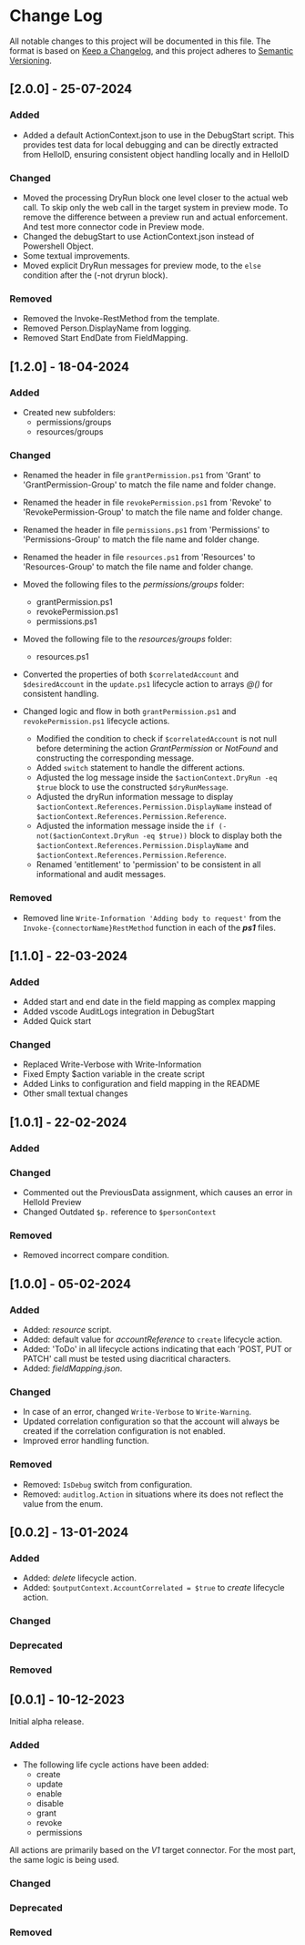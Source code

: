 # Change Log

All notable changes to this project will be documented in this file. The format is based on [Keep a Changelog](https://keepachangelog.com), and this project adheres to [Semantic Versioning](https://semver.org).

## [2.0.0] - 25-07-2024

### Added
 - Added a default ActionContext.json to use in the DebugStart script. This provides test data for local debugging and can be directly extracted from HelloID, ensuring consistent object handling locally and in HelloID

### Changed
 - Moved the processing DryRun block one level closer to the actual web call. To skip only the web call in the target system in preview mode. To remove the difference between a preview run and actual enforcement. And test more connector code in Preview mode.
 - Changed the debugStart to use ActionContext.json instead of Powershell Object.
 - Some textual improvements.
 - Moved explicit DryRun messages for preview mode, to the `else` condition after the (-not dryrun block).

### Removed
- Removed the Invoke-<connectorName>RestMethod from the template.
- Removed Person.DisplayName from logging.
- Removed Start EndDate from FieldMapping.

## [1.2.0] - 18-04-2024

### Added

- Created new subfolders:
  - permissions/groups
  - resources/groups

### Changed

- Renamed the header in file `grantPermission.ps1` from 'Grant' to  'GrantPermission-Group' to match the file name and folder change.
- Renamed the header in file `revokePermission.ps1` from 'Revoke' to  'RevokePermission-Group' to match the file name and folder change.
- Renamed the header in file `permissions.ps1` from 'Permissions' to  'Permissions-Group' to match the file name and folder change.
- Renamed the header in file `resources.ps1` from 'Resources' to  'Resources-Group' to match the file name and folder change.

- Moved the following files to the _permissions/groups_ folder:
  - grantPermission.ps1
  - revokePermission.ps1
  - permissions.ps1

- Moved the following file to the _resources/groups_ folder:
  - resources.ps1

- Converted the properties of both `$correlatedAccount` and `$desiredAccount` in the `update.ps1` lifecycle action to arrays _@()_ for consistent handling.

- Changed logic and flow in both `grantPermission.ps1` and `revokePermission.ps1` lifecycle actions.
  - Modified the condition to check if `$correlatedAccount` is not null before determining the action _GrantPermission_ or _NotFound_ and constructing the corresponding message.
  - Added `switch` statement to handle the different actions.
  - Adjusted the log message inside the `$actionContext.DryRun -eq $true` block to use the constructed `$dryRunMessage`.
  - Adjusted the dryRun information message to display `$actionContext.References.Permission.DisplayName` instead of `$actionContext.References.Permission.Reference`.
  - Adjusted the information message inside the `if (-not($actionContext.DryRun -eq $true))` block to display both the `$actionContext.References.Permission.DisplayName` and `$actionContext.References.Permission.Reference`.
  - Renamed 'entitlement' to 'permission' to be consistent in all informational and audit messages.

### Removed

- Removed line `Write-Information 'Adding body to request'` from the `Invoke-{connectorName}RestMethod` function in each of the __*ps1*__ files.

## [1.1.0] - 22-03-2024

### Added
- Added start and end date in the field mapping as complex mapping
- Added vscode AuditLogs integration in DebugStart
- Added Quick start

### Changed
- Replaced Write-Verbose with Write-Information
- Fixed Empty $action variable in the create script
- Added Links to configuration and field mapping in the README
- Other small textual changes

## [1.0.1] - 22-02-2024

### Added

### Changed
- Commented out the PreviousData assignment, which causes an error in HelloId Preview
- Changed Outdated `$p.` reference to `$personContext`

### Removed
 - Removed incorrect compare condition.

## [1.0.0] - 05-02-2024

### Added

- Added: _resource_ script.
- Added: default value for _accountReference_ to `create` lifecycle action.
- Added: 'ToDo' in all lifecycle actions indicating that each 'POST, PUT or PATCH' call must be tested using diacritical characters.
- Added: _fieldMapping.json_.

### Changed

- In case of an error, changed `Write-Verbose` to `Write-Warning`.
- Updated correlation configuration so that the account will always be created if the correlation configuration is not enabled.
- Improved error handling function.

### Removed

- Removed: `IsDebug` switch from configuration.
- Removed: `auditlog.Action` in situations where its does not reflect the value from the enum.

## [0.0.2] - 13-01-2024

### Added

- Added: _delete_ lifecycle action.
- Added: `$outputContext.AccountCorrelated = $true` to _create_ lifecycle action.

### Changed

### Deprecated

### Removed

## [0.0.1] - 10-12-2023

Initial alpha release.

### Added

- The following life cycle actions have been added:
  - create
  - update
  - enable
  - disable
  - grant
  - revoke
  - permissions

All actions are primarily based on the _V1_ target connector. For the most part, the same logic is being used.

### Changed

### Deprecated

### Removed
